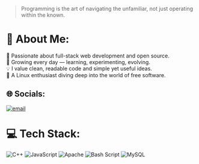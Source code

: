 > Programming is the art of navigating the unfamiliar, not just operating within the known.

# 💫 About Me:
🔧 Passionate about full-stack web development and open source.<br>🌱 Growing every day — learning, experimenting, evolving.<br>💡 I value clean, readable code and simple yet useful ideas.<br>🐧 A Linux enthusiast diving deep into the world of free software.


## 🌐 Socials:
[![email](https://img.shields.io/badge/Email-D14836?logo=gmail&logoColor=white)](mailto:kyora.uwu@proton.me) 

# 💻 Tech Stack:
![C++](https://img.shields.io/badge/c++-%2300599C.svg?style=for-the-badge&logo=c%2B%2B&logoColor=white) ![JavaScript](https://img.shields.io/badge/javascript-%23323330.svg?style=for-the-badge&logo=javascript&logoColor=%23F7DF1E) ![Apache](https://img.shields.io/badge/apache-%23D42029.svg?style=for-the-badge&logo=apache&logoColor=white) ![Bash Script](https://img.shields.io/badge/bash_script-%23121011.svg?style=for-the-badge&logo=gnu-bash&logoColor=white) ![MySQL](https://img.shields.io/badge/mysql-4479A1.svg?style=for-the-badge&logo=mysql&logoColor=white)



